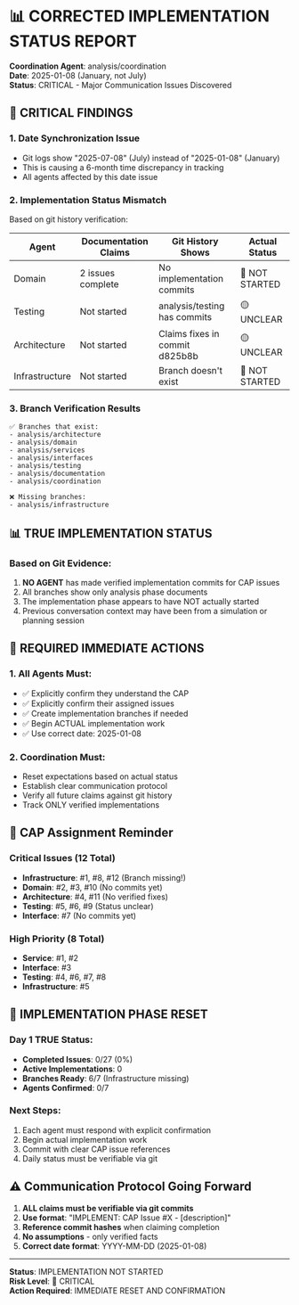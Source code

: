 # 📊 CORRECTED IMPLEMENTATION STATUS REPORT

**Coordination Agent**: analysis/coordination  
**Date**: 2025-01-08 (January, not July)  
**Status**: CRITICAL - Major Communication Issues Discovered

## 🚨 CRITICAL FINDINGS

### 1. Date Synchronization Issue
- Git logs show "2025-07-08" (July) instead of "2025-01-08" (January)
- This is causing a 6-month time discrepancy in tracking
- All agents affected by this date issue

### 2. Implementation Status Mismatch
Based on git history verification:

| Agent | Documentation Claims | Git History Shows | Actual Status |
|-------|---------------------|-------------------|---------------|
| Domain | 2 issues complete | No implementation commits | 🔴 NOT STARTED |
| Testing | Not started | analysis/testing has commits | 🟡 UNCLEAR |
| Architecture | Not started | Claims fixes in commit d825b8b | 🟡 UNCLEAR |
| Infrastructure | Not started | Branch doesn't exist | 🔴 NOT STARTED |

### 3. Branch Verification Results

```
✅ Branches that exist:
- analysis/architecture
- analysis/domain 
- analysis/services
- analysis/interfaces
- analysis/testing
- analysis/documentation
- analysis/coordination

❌ Missing branches:
- analysis/infrastructure
```

## 📊 TRUE IMPLEMENTATION STATUS

### Based on Git Evidence:

1. **NO AGENT** has made verified implementation commits for CAP issues
2. All branches show only analysis phase documents
3. The implementation phase appears to have NOT actually started
4. Previous conversation context may have been from a simulation or planning session

## 🎯 REQUIRED IMMEDIATE ACTIONS

### 1. All Agents Must:
- ✅ Explicitly confirm they understand the CAP
- ✅ Explicitly confirm their assigned issues
- ✅ Create implementation branches if needed
- ✅ Begin ACTUAL implementation work
- ✅ Use correct date: 2025-01-08

### 2. Coordination Must:
- Reset expectations based on actual status
- Establish clear communication protocol
- Verify all future claims against git history
- Track ONLY verified implementations

## 📝 CAP Assignment Reminder

### Critical Issues (12 Total)
- **Infrastructure**: #1, #8, #12 (Branch missing!)
- **Domain**: #2, #3, #10 (No commits yet)
- **Architecture**: #4, #11 (No verified fixes)
- **Testing**: #5, #6, #9 (Status unclear)
- **Interface**: #7 (No commits yet)

### High Priority (8 Total)
- **Service**: #1, #2
- **Interface**: #3
- **Testing**: #4, #6, #7, #8
- **Infrastructure**: #5

## 🚩 IMPLEMENTATION PHASE RESET

### Day 1 TRUE Status:
- **Completed Issues**: 0/27 (0%)
- **Active Implementations**: 0
- **Branches Ready**: 6/7 (Infrastructure missing)
- **Agents Confirmed**: 0/7

### Next Steps:
1. Each agent must respond with explicit confirmation
2. Begin actual implementation work
3. Commit with clear CAP issue references
4. Daily status must be verifiable via git

## ⚠️ Communication Protocol Going Forward

1. **ALL claims must be verifiable via git commits**
2. **Use format**: "IMPLEMENT: CAP Issue #X - [description]"
3. **Reference commit hashes** when claiming completion
4. **No assumptions** - only verified facts
5. **Correct date format**: YYYY-MM-DD (2025-01-08)

---
**Status**: IMPLEMENTATION NOT STARTED  
**Risk Level**: 🔴 CRITICAL  
**Action Required**: IMMEDIATE RESET AND CONFIRMATION